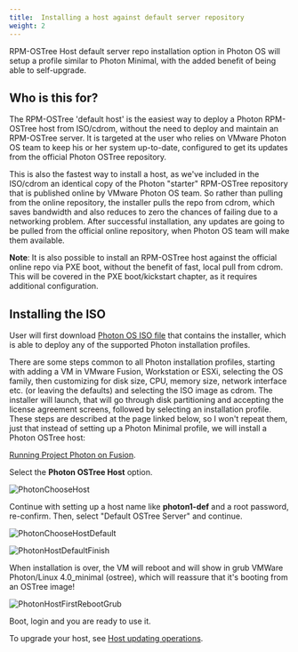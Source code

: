 ```yaml
---
title:  Installing a host against default server repository
weight: 2
---
```


RPM-OSTree Host default server repo installation option in Photon OS will setup a profile similar to Photon Minimal, with the added benefit of being able to self-upgrade.   

## Who is this for?

The RPM-OSTree 'default host' is the easiest way to deploy a Photon RPM-OSTree host from ISO/cdrom, without the need to deploy and maintain an RPM-OSTree server. It is targeted at the user who relies on VMware Photon OS team to keep his or her system up-to-date, configured to get its updates from the official Photon OSTree repository.

This is also the fastest way to install a host, as we've included in the ISO/cdrom an identical copy of the Photon "starter" RPM-OSTree repository that is published online by VMware Photon OS team. So rather than pulling from the online repository, the installer pulls the repo from cdrom, which saves bandwidth and also reduces to zero the chances of failing due to a networking problem. After successful installation, any updates are going to be pulled from the official online repository, when Photon OS team will make them available.    

**Note**: It is also possible to install an RPM-OSTree host against the official online repo via PXE boot, without the benefit of fast, local pull from cdrom. This will be covered in the PXE boot/kickstart chapter, as it requires additional configuration.

## Installing the ISO

User will first download [Photon OS ISO file](https://github.com/vmware/photon/wiki/Downloading-Photon-OS) that contains the installer, which is able to deploy any of the supported Photon installation profiles.

There are some steps common to all Photon installation profiles, starting with adding a VM in VMware Fusion, Workstation or ESXi, selecting the OS family, then customizing for disk size, CPU, memory size, network interface etc. (or leaving the defaults) and selecting the ISO image as cdrom. The installer will launch, that will go through disk partitioning and accepting the license agreement screens, followed by selecting an installation profile.
These steps are described at the page linked below, so I won't repeat them, just that instead of setting up a Photon Minimal profile, we will install a Photon OSTree host:   

[Running Project Photon on Fusion](/docs/installation-guide/run-photon-on-fusion/).

Select the **Photon OSTree Host** option.

![PhotonChooseHost](/docs/images/rpmostree-install-options.png)

Continue with setting up a host name like **photon1-def** and a root password, re-confirm.
Then, select "Default OSTree Server" and continue.

![PhotonChooseHostDefault](/docs/images/rpmostree-default.png)

![PhotonHostDefaultFinish](/docs/images/photon-os-finish.png)

When installation is over, the VM will reboot and will show in grub VMWare Photon/Linux 4.0_minimal (ostree), which will reassure that it's booting from an OSTree image!  

![PhotonHostFirstRebootGrub](/docs/images/rpmostree-grub.png)  

Boot, login and you are ready to use it.

To upgrade your host, see [Host updating operations](/docs/administration-guide/photon-rpm-ostree/host-updating-operations/).

